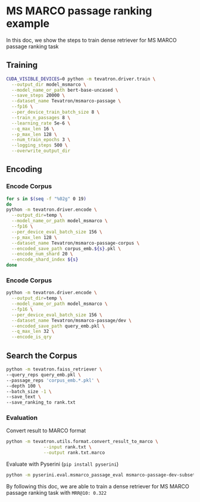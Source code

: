 # MS MARCO passage ranking example

In this doc, we show the steps to train dense retriever for MS MARCO passage ranking task

## Training
```bash
CUDA_VISIBLE_DEVICES=0 python -m tevatron.driver.train \
  --output_dir model_msmarco \
  --model_name_or_path bert-base-uncased \
  --save_steps 20000 \
  --dataset_name Tevatron/msmarco-passage \
  --fp16 \
  --per_device_train_batch_size 8 \
  --train_n_passages 8 \
  --learning_rate 5e-6 \
  --q_max_len 16 \
  --p_max_len 128 \
  --num_train_epochs 3 \
  --logging_steps 500 \
  --overwrite_output_dir
```

## Encoding
### Encode Corpus
```bash
for s in $(seq -f "%02g" 0 19)
do
python -m tevatron.driver.encode \
  --output_dir=temp \
  --model_name_or_path model_msmarco \
  --fp16 \
  --per_device_eval_batch_size 156 \
  --p_max_len 128 \
  --dataset_name Tevatron/msmarco-passage-corpus \
  --encoded_save_path corpus_emb.${s}.pkl \
  --encode_num_shard 20 \
  --encode_shard_index ${s}
done
```

### Encode Corpus
```bash
python -m tevatron.driver.encode \
  --output_dir=temp \
  --model_name_or_path model_msmarco \
  --fp16 \
  --per_device_eval_batch_size 156 \
  --dataset_name Tevatron/msmarco-passage/dev \
  --encoded_save_path query_emb.pkl \
  --q_max_len 32 \
  --encode_is_qry
```

## Search the Corpus
```bash
python -m tevatron.faiss_retriever \
--query_reps query_emb.pkl \
--passage_reps 'corpus_emb.*.pkl' \
--depth 100 \
--batch_size -1 \
--save_text \
--save_ranking_to rank.txt
```

### Evaluation
Convert result to MARCO format
```bash
python -m tevatron.utils.format.convert_result_to_marco \
              --input rank.txt \
              --output rank.txt.marco
```

Evaluate with Pyserini (`pip install pyserini`)

```bash
python -m pyserini.eval.msmarco_passage_eval msmarco-passage-dev-subset rank.txt.marco
```

By following this doc, we are able to train a dense retriever for MS MARCO passage ranking
task with `MRR@10: 0.322`
